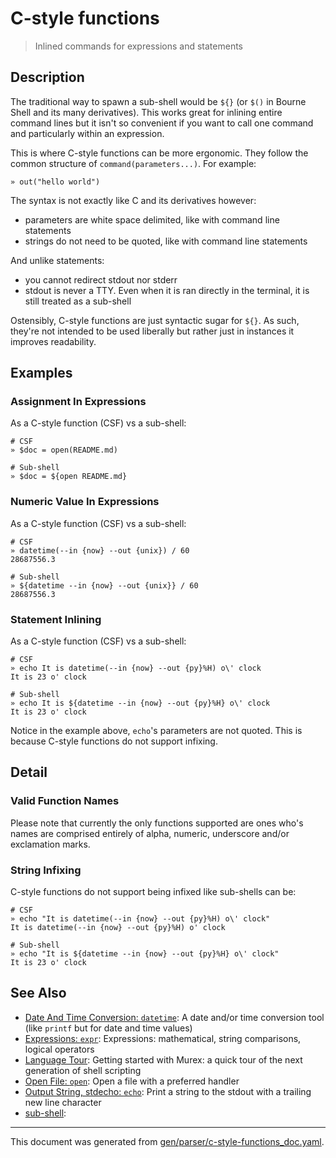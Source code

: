 # C-style functions

> Inlined commands for expressions and statements

## Description

The traditional way to spawn a sub-shell would be `${}` (or `$()` in Bourne
Shell and its many derivatives). This works great for inlining entire command
lines but it isn't so convenient if you want to call one command and
particularly within an expression.

This is where C-style functions can be more ergonomic. They follow the common
structure of `command(parameters...)`. For example:

```
» out("hello world")
```

The syntax is not exactly like C and its derivatives however:

* parameters are white space delimited, like with command line statements
* strings do not need to be quoted, like with command line statements

And unlike statements:

* you cannot redirect stdout nor stderr
* stdout is never a TTY. Even when it is ran directly in the terminal, it is
  still treated as a sub-shell

Ostensibly, C-style functions are just syntactic sugar for `${}`. As such,
they're not intended to be used liberally but rather just in instances it
improves readability.



## Examples

### Assignment In Expressions

As a C-style function (CSF) vs a sub-shell:

```
# CSF
» $doc = open(README.md)

# Sub-shell
» $doc = ${open README.md}
```

### Numeric Value In Expressions

As a C-style function (CSF) vs a sub-shell:

```
# CSF
» datetime(--in {now} --out {unix}) / 60
28687556.3

# Sub-shell
» ${datetime --in {now} --out {unix}} / 60
28687556.3
```

### Statement Inlining

As a C-style function (CSF) vs a sub-shell:

```
# CSF
» echo It is datetime(--in {now} --out {py}%H) o\' clock
It is 23 o' clock

# Sub-shell
» echo It is ${datetime --in {now} --out {py}%H} o\' clock
It is 23 o' clock
```

Notice in the example above, `echo`'s parameters are not quoted. This is
because C-style functions do not support infixing.

## Detail

### Valid Function Names

Please note that currently the only functions supported are ones who's names
are comprised entirely of alpha, numeric, underscore and/or exclamation marks.

### String Infixing

C-style functions do not support being infixed like sub-shells can be:

```
# CSF
» echo "It is datetime(--in {now} --out {py}%H) o\' clock"
It is datetime(--in {now} --out {py}%H) o' clock

# Sub-shell
» echo "It is ${datetime --in {now} --out {py}%H} o\' clock"
It is 23 o' clock
```

## See Also

* [Date And Time Conversion: `datetime`](../commands/datetime.md):
  A date and/or time conversion tool (like `printf` but for date and time values)
* [Expressions: `expr`](../commands/expr.md):
  Expressions: mathematical, string comparisons, logical operators
* [Language Tour](../Murex/tour.md):
  Getting started with Murex: a quick tour of the next generation of shell scripting
* [Open File: `open`](../commands/open.md):
  Open a file with a preferred handler
* [Output String, stdecho: `echo`](../commands/out.md):
  Print a string to the stdout with a trailing new line character
* [sub-shell](../parser/sub-shell.md):
  

<hr/>

This document was generated from [gen/parser/c-style-functions_doc.yaml](https://github.com/lmorg/murex/blob/master/gen/parser/c-style-functions_doc.yaml).